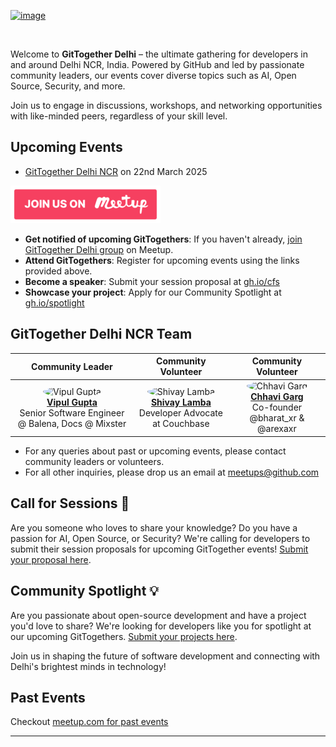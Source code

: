 [![image](https://secure.meetupstatic.com/photos/event/3/3/d/7/clean_525373271.webp)](https://www.meetup.com/gittogether-delhi)

<br>

Welcome to **GitTogether Delhi** – the ultimate gathering for developers in and around Delhi NCR, India. Powered by GitHub and led by passionate community leaders, our events cover diverse topics such as AI, Open Source, Security, and more. 

Join us to engage in discussions, workshops, and networking opportunities with like-minded peers, regardless of your skill level.

## Upcoming Events

- [GitTogether Delhi NCR](https://www.meetup.com/gittogether-delhi/events/306485599/) on 22nd March 2025

[![Meetup Button](/assets/meetup-button.png)](https://www.meetup.com/gittogether-delhi)

- **Get notified of upcoming GitTogethers**: If you haven't already, [join GitTogether Delhi group](https://www.meetup.com/gittogether-delhi) on Meetup.
- **Attend GitTogethers**: Register for upcoming events using the links provided above.
- **Become a speaker**: Submit your session proposal at [gh.io/cfs](https://gh.io/cfs)
- **Showcase your project**: Apply for our Community Spotlight at [gh.io/spotlight](https://gh.io/spotlight)

## GitTogether Delhi NCR Team

| Community Leader | Community Volunteer | Community Volunteer |
|:---:|:---:|:---:|
| <img src="https://github.com/vipulgupta2048.png" width="80" height="80" style="border-radius: 50%;" alt="Vipul Gupta"><br>**[Vipul Gupta](https://docs.mixster.dev)**<br>Senior Software Engineer @ Balena, Docs @ Mixster  | <img src="https://github.com/shivaylamba.png" width="80" height="80" style="border-radius: 50%;" alt="Shivay Lamba"><br>**[Shivay Lamba](https://github.com/shivaylamba)**<br>Developer Advocate at Couchbase | <img src="https://github.com/chhavi-gg.png" width="80" height="80" style="border-radius: 50%;" alt="Chhavi Garg"><br>**[Chhavi Garg](https://github.com/chhavi-gg)**<br>Co-founder @bharat_xr & @arexaxr |

- For any queries about past or upcoming events, please contact community leaders or volunteers.
- For all other inquiries, please drop us an email at meetups@github.com

## Call for Sessions 📢

Are you someone who loves to share your knowledge? Do you have a passion for AI, Open Source, or Security? We're calling for developers to submit their session proposals for upcoming GitTogether events! [Submit your proposal here](https://gh.io/cfs).

## Community Spotlight 💡

Are you passionate about open-source development and have a project you'd love to share? We're looking for developers like you for spotlight at our upcoming GitTogethers. [Submit your projects here](https://gh.io/spotlight).

Join us in shaping the future of software development and connecting with Delhi's brightest minds in technology!

## Past Events

Checkout [meetup.com for past events](https://www.meetup.com/gittogether-delhi/events/past/)

-------------
